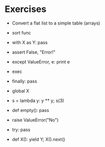 # Exercises

- Convert a flat list to a simple table (arrays)

- sort func

- with X as Y: pass

- assert False, "Error!"

- except ValueError, e: print e

- exec

- finally: pass

- global X

- s = lambda y: y ** y; s(3)

- def empty(): pass

- raise ValueError("No")

- try: pass

- def X(): yield Y; X().next()
